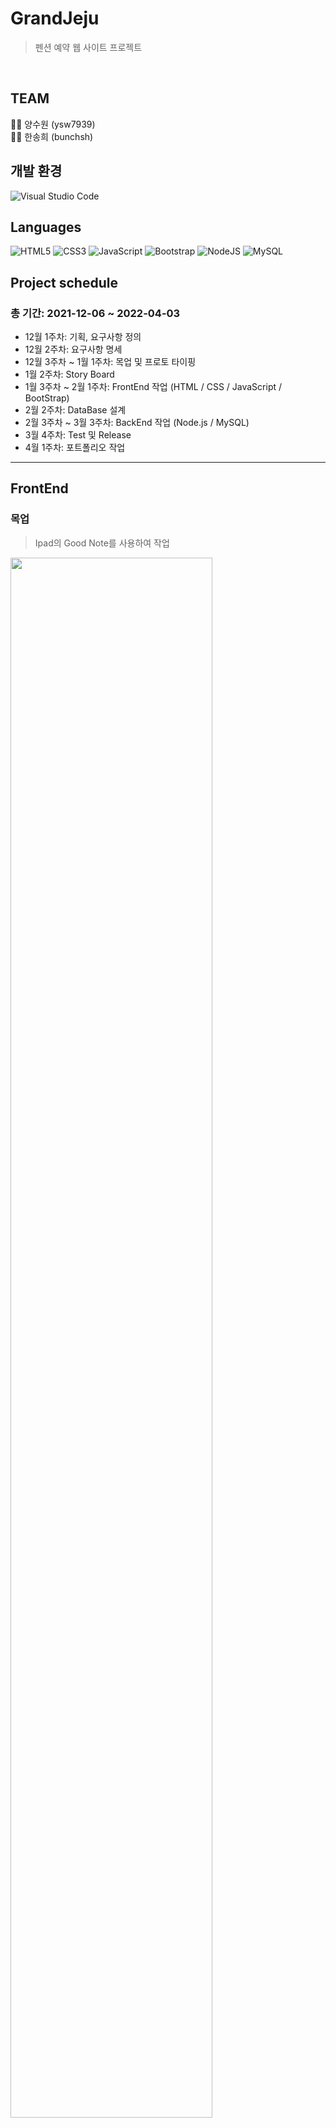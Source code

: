 # GrandJeju
> 펜션 예약 웹 사이트 프로젝트
<br />

## TEAM
👩‍💻 양수원 (ysw7939) <br />
👨‍💻 한송희 (bunchsh)

## 개발 환경
![Visual Studio Code](https://img.shields.io/badge/Visual%20Studio%20Code-0078d7.svg?style=for-the-badge&logo=visual-studio-code&logoColor=white)


## Languages
![HTML5](https://img.shields.io/badge/html5-%23E34F26.svg?style=for-the-badge&logo=html5&logoColor=white)
![CSS3](https://img.shields.io/badge/css3-%231572B6.svg?style=for-the-badge&logo=css3&logoColor=white)
![JavaScript](https://img.shields.io/badge/javascript-%23323330.svg?style=for-the-badge&logo=javascript&logoColor=%23F7DF1E)
![Bootstrap](https://img.shields.io/badge/bootstrap-%23563D7C.svg?style=for-the-badge&logo=bootstrap&logoColor=white)
![NodeJS](https://img.shields.io/badge/node.js-6DA55F?style=for-the-badge&logo=node.js&logoColor=white)
![MySQL](https://img.shields.io/badge/mysql-%2300f.svg?style=for-the-badge&logo=mysql&logoColor=white)


## Project schedule
### 총 기간: 2021-12-06 ~ 2022-04-03
- 12월 1주차: 기획, 요구사항 정의
- 12월 2주차: 요구사항 명세
- 12월 3주차 ~ 1월 1주차: 목업 및 프로토 타이핑
- 1월 2주차: Story Board
- 1월 3주차 ~ 2월 1주차: FrontEnd 작업 (HTML / CSS / JavaScript / BootStrap)
- 2월 2주차: DataBase 설계
- 2월 3주차 ~ 3월 3주차: BackEnd 작업 (Node.js / MySQL)
- 3월 4주차: Test 및 Release
- 4월 1주차: 포트폴리오 작업

---

## FrontEnd

### 목업
> Ipad의 Good Note를 사용하여 작업
<img width="80%" src="https://user-images.githubusercontent.com/91588367/169693970-b1d57217-cdd8-4758-904f-62007a7771f1.jpg"/>

### 프로토 타이핑
<img width="80%" src="https://user-images.githubusercontent.com/91588367/169694043-54417a10-14ed-422c-bf5a-5a82b0f7b5f3.png"/>

### Style Guide
<img width="80%" src="https://user-images.githubusercontent.com/91588367/169694017-bad69f06-2c5e-4c53-baf3-d66fefe9eacc.png"/>

### 주요 개발 기능
#### 유효성 검사
> JavaScript를 사용하여 정해진 유효성 검사의 조건을 충족하는 값들만 입력되어 저장되도록 구현하였으며, 결제 수단 미선택 및 에디터 내용 미입력 등의 유효성 검사를 추가적으로 구현하였습니다.
#### 예약 날짜 중복 방지
> 예약 날짜 캘린더는 JavaScript 라이브러리 중, flatpickr를 사용하였으며 해당 기능 역시 JavaScript를 사용하였습니다. DataBase와의 연동을 통해 DataBase에 이미 그 날짜의 예약건이 유효하다면 그 기간의 날짜 선택을 비활성화되도록 구현하였습니다.
#### 아임 포트 결제
> 결제 기능은 아임 포트를 사용하였으며, 아임 포트의 공식 메뉴얼을 참고하여 구현하였습니다. 신용카드(이니시스), 페이코, 카카오페이로 결제가 되도록 하였으며, 선택한 결제 수단으로 결제가 되도록 유도하여 결제가 되도록 하였습니다. (현재, 포트폴리오용 프로젝트이므로 결제는 테스트로 작동합니다.)

---

## BackEnd

### 테이블 명세서
<img width="80%" src="https://user-images.githubusercontent.com/91588367/169694445-8832cbbf-cc21-4ba5-b3b8-7a976326ab80.png"/>
<img width="80%" src="https://user-images.githubusercontent.com/91588367/169694461-279167ba-c84a-430d-95c9-f9228a088ae1.png"/>

### ERD
<img width="80%" src="https://user-images.githubusercontent.com/91588367/169694482-d5053210-4354-4221-a8b4-486cfe80c822.png"/>

### 주요 개발 기능
#### API 생성 및 사용
> 회원 가입, 예약, 리뷰 등의 내용들이 DataBase에 저장되어 저장되어 있는 내용들을 API로 생성하여 그대로 API로 사용해 실제로 사이트에서 확인되고 사용할 수 있도록 구현하였습니다.
#### 파일 업로드
> 가상의 form 요소에 파일 객체를 추가하여, BackEnd 상에 업로드되어 DataBase에 저장되어서 API로서 사용되게끔 구현하였습니다.
#### 로그인 및 회원 가입, 회원 수정 기능
> 로그인의 경우, 전송받은 아이디와 비밀번호를 회원 테이블에서 조회 후, 맞는 회원 정보라면 로그인이 되어 세션에 저장되며, 맞지 않는다면 다시 작성하라는 에러 메시지가 발생하도록 구현하였습니다.
> 회원 가입의 경우, 전송된 회원 정보의 유효성을 검사한 후에 중복되는 아이디가 없는 지 회원 테이블에서 검색 후, 없다면 회원 테이블에 저장되도록 구현하였습니다.
> 회원 정보 수정 기능의 경우, 현재 세션에 저장되어 있는 회원 정보를 회원 테이블에서 검색한 후에 원하는 항목을 수정하고서 저장하게 되면 저장된 내용이 회원 테이블에 수정되어 저장되도록 구현하였습니다.
#### 예약 내역 저장
> 예약 form 요소에서 입력되어 전송된 내역들을 예약 테이블에 저장되도록 구현하였으며, 이는 FrontEnd의 예약 날짜 중복 방지 기능에서도 API로 사용되게 됩니다.

---

## Release
- User Page: http://grandjeju.cafe24app.com/GJ1_main_page/main.html
- Manager Page: http://grandjeju.cafe24app.com/GJ1_login_page/login.html
